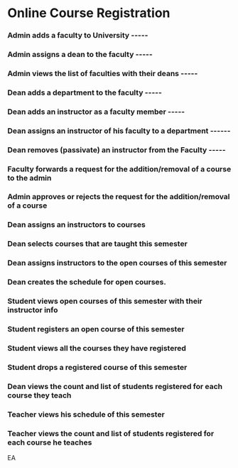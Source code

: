# Online Course Registration

### Admin adds a faculty to University -----
### Admin assigns a dean to the faculty -----
### Admin views the list of faculties with their deans -----
### Dean adds a department to the faculty -----
### Dean adds an instructor as a faculty member -----
### Dean assigns an instructor of his faculty to a department ------
### Dean removes (passivate) an instructor from the Faculty -----
### Faculty forwards a request for the addition/removal of a course to the admin
### Admin approves or rejects the request for the addition/removal of a course
### Dean assigns an instructors to courses
### Dean selects courses that are taught this semester
### Dean assigns instructors to the open courses of this semester
### Dean creates the schedule for open courses.
### Student views open courses of this semester with their instructor info
### Student registers an open course of this semester
### Student views all the courses they have registered
### Student drops a registered course of this semester
### Dean views the count and list of students registered for each course they teach
### Teacher views his schedule of this semester
### Teacher views the count and list of students registered for each course he teaches

EA

